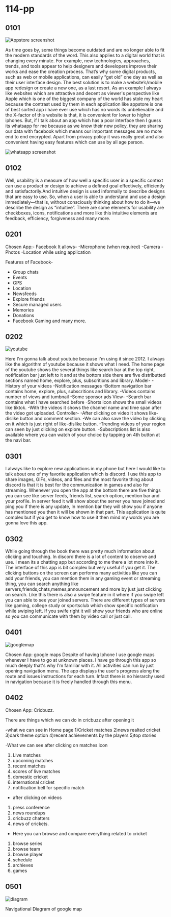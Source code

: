# 114-pp

## 0101

![Appstore screenshot ](Appstore.jpeg)

<p> As time goes by, some things become outdated and are no longer able to fit the modern standards of the word. This also applies to a digital world that is changing every minute. For example, new technologies, approaches, trends, and tools appear to help designers and developers improve their works and ease the creation process. That’s why some digital products, such as web or mobile applications, can easily “get old” one day as well as their user interface design. The best solution is to make a website’s/mobile app redesign or create a new one, as a last resort. As an example I always like websites which are attractive and decent as viewer's perspective like Apple which is one of the biggest company of the world has stole my heart because the contrast used by them in each application like appstore is one of best sorted app i have ever use which has no words its unbelievable and the X-factor of this website is that, it is convenient for lower to higher iphones. But, if I talk about an app which has a poor interface then I guess its whatsapp for me because as we know their new policy, they are sharing our data with facebook which means our important messages are no more end to end encrypted. Apart from privacy policy it was really great and also convenient having easy features which can use by all age person. </p>

![whatsapp screenshot ](whatsapp.jpeg)

## 0102

<p> Well, usability is a measure of how well a specific user in a specific context can use a product or design to achieve a defined goal effectively, efficiently and satisfactorily.And intuitive design is used informally to describe designs that are easy to use. So, when a user is able to understand and use a design immediately—that is, without consciously thinking about how to do it—we describe the design as “intuitive”. There are some elements for usability are checkboxes, icons, notifications and more like this intuitive elements are feedback, efficiency, forgiveness and many more. </p>

## 0201

<p>
 Chosen App:- Facebook
  It allows-
  -Microphone (when required)
  -Camera
  -Photos
  -Location while using application
  
  Features of Facebook-
  - Group chats
  - Events
  - GPS
  - Location 
  - Newsfeeds
  - Explore friends
  - Secure managed users
  - Memories
  - Donations
  - Facebook Gaming and many more.
 </p>
 
 ## 0202
 ![youtube](youtube.jpeg)
 <p>
  Here I'm gonna talk about youtube because I'm using it since 2012. I always like the algorithm of youtube because it shows what I need.
  The home page of the youtube shows the several things like search bar at the top right, notification bar just left to it and at the bottom side there are five distributted sections named home, explore, plus, subscritions and library.
  Model-
  -History of your videos
  -Notification messages
  -Bottom navigation bar contains home, explore, plus, subscritions and library.
  -Videos contains number of views and tumbnail
  -Some sponsor ads
 View-
  -Search bar contains what I have searched before
  -Shorts icon shows the small videos like tiktok.
  -With the videos it shows the channel name and time span after the video got uploaded.
 Controller-
  -After clicking on video it shows like-dislike button and comment section.
  -We can also save the video by clicking on it which is just right of like-dislike button.
  -Trending videos of your region can seen by just clicking on explore button.
  -Subscriptions list is also available where you can watch of your choice by tapping on 4th button at the navi bar.
  </p>
  

## 0301
<p> I always like to explore new applications in my phone but here I would like to talk about one of my favorite application which is discord. I use this app to share images, GIFs, videos, and files and the most favorite thing about discord is that it is best for the communication in games and also for streaming.
Whenever you open the app at the bottom there are five things you can see like server feeds, friends list, search option, mention bar and your profile.
In server feed it will show about the server you have joined and ping you if there is any update, In mention bar they will show you if anyone has mentioned you then it will be shown in that part.
This application is quite complex but if you get to know how to use it then mind my words you are gonna love this app.</p>

## 0302
<p> While going through the book there was pretty much information about clicking and touching. In discord there is a lot of content to observe and use. I mean its a chatting app but according to me there a lot more into it. The interface of this app is bit complex but very useful if you get it.
The clicking buttons on the screen can performs many activities like you can add your friends, you can mention them in any gaming event or streaming thing, you can search anything like servers,friends,chats,memes,announcement and more by just just clicking on search.
Like this there is also a swipe feature in it where if you swipe left you can able to see your joined servers. There are different types of servers like gaming, college study or sportsclub which show specific notification while swiping left. If you swife right it will show your friends who are online so you can communicate with them by video call or just call. </p>

## 0401
![googlemap](googlemap.jpeg)
<p>
 Chosen App: google maps
 Despite of having Iphone I use google maps whenever I have to go at unknown places.
 I have go through this app so much deeply that's why I'm familiar with it. All activities can run by just opening navigation menu. The app displays the user's progress along the route and issues instructions for each turn. Infact there is no hierarchy used in navigation because it is freely handled through this menu.
<p>

## 0402
<p>
 Chosen App: Cricbuzz.
 
 There are things which we can do in cricbuzz after opening it
 
 -what we can see in Home page
 1)Cricket matches
 2)news realted cricket
 3)dark theme option
 4)recent achievements by the players
 5)top stories
 
 -What we can see after clicking on matches icon
 1) Live matches
 2) upcoming matches
 3) recent matches 
 4) scores of live matches 
 5) domestic cricket
 6) international cricket
 7) notification bell for specific match

- after clicking on videos
1) press conference
2) news roundups
3) cricbuzz chatters
4) news of crickets.

- Here you can browse and compare everything related to cricket
1) browse series
2) browse team 
3) browse player
4) schedule
5) archieves
6) games
</p>

## 0501
![diagram](diagram.jpeg)
<p>
 Navigational Diagram of google map
 </p>


